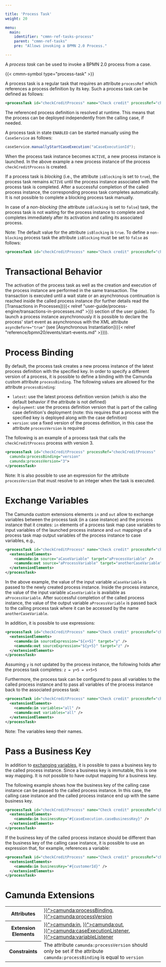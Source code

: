 ```yaml
---

title: 'Process Task'
weight: 20

menu:
  main:
    identifier: "cmmn-ref-tasks-process"
    parent: "cmmn-ref-tasks"
    pre: "Allows invoking a BPMN 2.0 Process."

---
```


A *process task* can be used to invoke a BPMN 2.0 process from a case.

{{< cmmn-symbol type="process-task" >}}

A process task is a regular task that requires an attribute `processRef` which references a process definition by its key. Such a process task can be defined as follows:

```xml
<processTask id="checkCreditProcess" name="Check credit" processRef="checkCreditProcess" />
```

The referenced process definition is resolved at runtime. This means that the process can be deployed independently from the calling case, if needed.

A process task in state `ENABLED` can be started manually using the `CaseService` as follows:

```java
caseService.manuallyStartCaseExecution("aCaseExecutionId");
```

When the process task instance becomes `ACTIVE`, a new process instance is launched. In the above example a new process instance of the process `checkCreditProcess` is created.

If a process task is *blocking* (i.e., the attribute `isBlocking` is set to `true`), the process task remains `ACTIVE` until the process instance associated with the process task is completed. After a successful completion of the called process instance, the corresponding process task completes automatically. It is not possible to complete a blocking process task manually.

In case of a *non-blocking* (the attribute `isBlocking` is set to `false`) task, the process task is not waiting for the process instance to complete and completes immediately after its activation and calling its associated process.

Note: The default value for the attribute `isBlocking` is `true`. To define a `non-blocking` process task the attribute `isBlocking` must be set to `false` as follows:

```xml
<processTask id="checkCreditProcess" name="Check credit" processRef="checkCreditProcess" isBlocking="false" />
```

# Transactional Behavior

The activation of the process task as well as the creation and execution of the process instance are performed in the same transaction. The transaction is executed until a wait state or an asynchronous continuation is reached inside the called process instance (for further details read the [Transactions in Processes]({{< relref "user-guide/process-engine/transactions-in-processes.md" >}}) section of the user guide). To launch a process instance asynchronously it is possible to declare the process' start event as asynchronous with the XML attribute `asyncBefore="true"`  (see [Asynchronous Instantiation]({{< relref "reference/bpmn20/events/start-events.md" >}})).

# Process Binding

By default, the process task creates a new process instance of the latest process definition with the specified key. In order to specify a different version of a process, it is possible to define a binding with the Camunda custom attribute `processBinding`. The following values are allowed for the attribute `processBinding`:

* `latest`: use the latest process definition version (which is also the default behavior if the attribute is not defined)
* `deployment`: use the process definition version that is part of the calling case definition's deployment (note: this requires that a process with the specified key is deployed along with the case definition)
* `version`: use a fixed version of the process definition, in this case the attribute `processVersion` is required

The following is an example of a process task that calls the `checkCreditProcess` process with version 3.

```xml
<processTask id="checkCreditProcess" processRef="checkCreditProcess"
  camunda:processBinding="version"
  camunda:processVersion="3">
</processTask>
```

Note: It is also possible to use an expression for the attribute `processVersion` that must resolve to an integer when the task is executed.

# Exchange Variables

The Camunda custom extensions elements `in` and `out` allow to exchange variables between the process task (in a case instance) and the process instance that it creates: `in` elements of a process task map case variables to input variables of the launched process instance and `out` mappings of a process task map output variables of the process instance to case variables, e.g.,

```xml
<processTask id="checkCreditProcess" name="Check credit" processRef="checkCreditProcess">
  <extensionElements>
    <camunda:in source="aCaseVariable" target="aProcessVariable" />
    <camunda:out source="aProcessVariable" target="anotherCaseVariable" />
  </extensionElements>
</processTask>
```

In the above example, the value of the input variable `aCaseVariable` is passed to the newly created process instance. Inside the process instance, the value of the input variable `aCaseVariable` is available as `aProcessVariable`. After successful completion of the called process instance, the value of the output variable `aProcessVariable` is passed back to the calling process task where it can be accessed by the name `anotherCaseVariable`.

In addition, it is possible to use expressions:

```xml
<processTask id="checkCreditProcess" name="Check credit" processRef="checkCreditProcess">
  <extensionElements>
    <camunda:in sourceExpression="${x+5}" target="y" />
    <camunda:out sourceExpression="${y+5}" target="z" />
  </extensionElements>
</processTask>
```

Assuming `y` is not updated by the process instance, the following holds after the process task completes: `z = y+5 = x+5+5`

Furthermore, the process task can be configured to pass all variables to the called process instance and to pass all variables of the process instance back to the associated process task:

```xml
<processTask id="checkCreditProcess" name="Check credit" processRef="checkCreditProcess">
  <extensionElements>
    <camunda:in variables="all" />
    <camunda:out variables="all" />
  </extensionElements>
</processTask>
```

Note: The variables keep their names.


# Pass a Business Key

In addition to [exchanging variables](#tasks-process-task-exchange-variables), it is possible to pass a business key to the called process instance. Since a business key is immutable, this is one way mapping. It is not possible to have output mapping for a business key.

The following example shows how the business key of the calling case instance can be passed to the called process instance. In this case, the calling case instance and the called process instance end up with the same business key.

```xml
<processTask id="checkCreditProcess" name="Check credit" processRef="checkCreditProcess">
  <extensionElements>
    <camunda:in businessKey="#{caseExecution.caseBusinessKey}" />
  </extensionElements>
</processTask>
```

If the business key of the called process instance should be different than the business key of the calling case instance, it is possible to use an expression that, for example, references a variable:

```xml
<processTask id="checkCreditProcess" name="Check credit" processRef="checkCreditProcess">
  <extensionElements>
    <camunda:in businessKey="#{customerId}" />
  </extensionElements>
</processTask>
```

# Camunda Extensions

<table class="table table-striped">
  <tr>
    <th>Attributes</th>
    <td>
      <a href="{{< relref "reference/cmmn10/custom-extensions/camunda-attributes.md#camunda-processbinding" >}}">camunda:processBinding</a>,
      <a href="{{< relref "reference/cmmn10/custom-extensions/camunda-attributes.md#camunda-processversion" >}}">camunda:processVersion</a>
    </td>
  </tr>
  <tr>
    <th>Extension Elements</th>
    <td>
      <a href="{{< relref "reference/cmmn10/custom-extensions/camunda-elements.md#camunda-in" >}}">camunda:in</a>,
      <a href="{{< relref "reference/cmmn10/custom-extensions/camunda-elements.md#camunda-out" >}}">camunda:out</a>,
      <a href="{{< relref "reference/cmmn10/custom-extensions/camunda-elements.md#camunda-caseexecutionlistener" >}}">camunda:caseExecutionListener</a>,
      <a href="{{< relref "reference/cmmn10/custom-extensions/camunda-elements.md#camunda-variablelistener" >}}">camunda:variableListener</a>
    </td>
  </tr>
  <tr>
    <th>Constraints</th>
    <td>
      The attribute <code>camunda:processVersion</code> should only be set if
      the attribute <code>camunda:processBinding</code> is equal to <code>version</code>
    </td>
  </tr>
</table>
